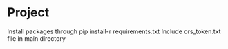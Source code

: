 # Project
Install packages through pip install-r requirements.txt
Include ors_token.txt file in main directory
